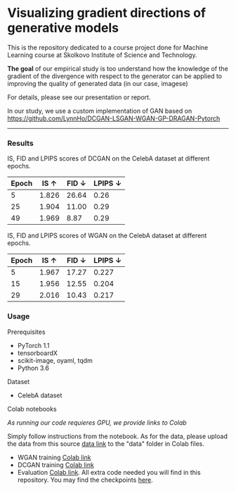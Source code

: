 # Visualizing gradient directions of generative models

This is the repository dedicated to a course project done for Machine Learning course at Skolkovo Institute of Science and Technology. 

**The goal** of our empirical study is too understand how the knowledge of the gradient of the divergence with respect to the generator can be applied to improving the quality of generated data (in our case, imagese) 

For details, please see our presentation or report.

In our study, we use a custom implementation of GAN based on https://github.com/LynnHo/DCGAN-LSGAN-WGAN-GP-DRAGAN-Pytorch

----------------------------------------


### Results

IS, FID and LPIPS scores of DCGAN on the CelebA dataset at different epochs.

| Epoch | IS ↑  | FID ↓ | LPIPS ↓ |
|-------|-------|-------|---------|
| 5     | 1.826 | 26.64 | 0.26    |
| 25    | 1.904 | 11.00 | 0.29    |
| 49    | 1.969 | 8.87  | 0.29    |

IS, FID and LPIPS scores of WGAN on the CelebA dataset at different epochs.

| Epoch | IS ↑  | FID ↓ | LPIPS ↓ |
|-------|-------|-------|---------|
| 5     | 1.967 | 17.27 | 0.227   |
| 15    | 1.956 | 12.55 | 0.204   |
| 29    | 2.016 | 10.43 | 0.217   |


### Usage

Prerequisites

* PyTorch 1.1
* tensorboardX
* scikit-image, oyaml, tqdm
* Python 3.6

Dataset

* CelebA dataset

Colab notebooks

*As running our code requieres GPU, we provide links to Colab*

Simply follow instructions from the notebook. As for the data, please upload the data from this source [data link](https://drive.google.com/file/d/1e0FaRKxcm5RlVoLGpFlYqUn_tMifugjw/view?usp=sharing) to the "data" folder in Colab files.

* WGAN training [Colab link](https://colab.research.google.com/drive/1ZJCCkUKbCEx7KElrAkxfjdQlHwvLhoE7?usp=sharing#scrollTo=yXrWVjI-FtRC)
* DCGAN training [Colab link](https://colab.research.google.com/drive/1E2Nqy5W8OYfu_fuXmyzL5pcgDjTlRsTc?usp=sharing)
* Evaluation [Colab link](https://drive.google.com/file/d/1rUJuy8RzYuLG5wuriTlRHKsX6l2buThO/view?usp=sharing). All extra code needed you will find in this repository. You may find the checkpoints [here](https://drive.google.com/drive/folders/16M2JH1jh_xlp6kZClcf2Hbbi8EHmOA-z?usp=sharing).

